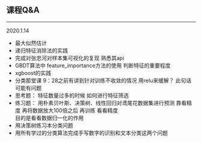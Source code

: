 ##  课程Q&A
---
2020.1.14
* 最大似然估计
* 递归特征消除法的实践
* 完成对张忠河对样本集可视化的复现  熟悉其api
* GBDT算法中 feature_importance方法的使用 判断特征的重要程度
* xgboost的实践
* 分类那堂课 9：28之前有讲到针对训练不收敛的情况 用relu来缓解？ 此句话可能有问题
* 思考题： 特征数量过多的时候 如何进行特征筛选
* 练习题： 用朴素贝叶斯、决策树、线性回归对鸢尾花数据集进行预测 靠看精度
再将数据放大100倍之后 再训练 看看精度  
目的是看看数据归一化的作用
* 用决策树练习本分类问题
* 用所有学过的分类算法完成手写数字的识别和文本分类这两个问题